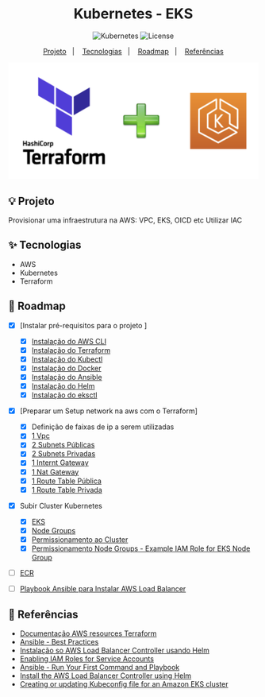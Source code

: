 <h1 align="center">Kubernetes - EKS</h1>

<p align="center">
  <img alt="Kubernetes" src="https://img.shields.io/static/v1?label=Kubernetes&message=Monitoring&color=8257E5&labelColor=000000"  />
  <img alt="License" src="https://img.shields.io/static/v1?label=license&message=MIT&color=49AA26&labelColor=000000">
</p>

<p align="center">
  <a href="#-projeto">Projeto</a>&nbsp;&nbsp;&nbsp;|&nbsp;&nbsp;&nbsp;
  <a href="#-tecnologias">Tecnologias</a>&nbsp;&nbsp;&nbsp;|&nbsp;&nbsp;&nbsp;
  <a href="#-roadmap">Roadmap</a>&nbsp;&nbsp;&nbsp;|&nbsp;&nbsp;&nbsp;
  <a href="#-referências">Referências</a>
</p>

<p align="center">
  <img alt="EKS" src="data/eks_terraform.png">
</p>

## 💡 Projeto

Provisionar uma infraestrutura na AWS: VPC, EKS, OICD etc
Utilizar IAC


## ✨ Tecnologias

- AWS
- Kubernetes
- Terraform

## 👣 Roadmap

- [x] [Instalar pré-requisitos para o projeto ]
  - [x] [Instalação do AWS CLI](https://docs.aws.amazon.com/cli/latest/userguide/getting-started-install.html)
  - [x] [Instalação do Terraform](https://developer.hashicorp.com/terraform/tutorials/aws-get-started/install-cli)
  - [x] [Instalação do Kubectl](https://kubernetes.io/docs/tasks/tools/)
  - [x] [Instalação do Docker](https://docs.docker.com/engine/install/)
  - [x] [Instalação do Ansible](https://docs.ansible.com/ansible/latest/installation_guide/intro_installation.html)
  - [x] [Instalação do Helm](https://helm.sh/docs/intro/install/)
  - [x] [Instalação do eksctl](https://docs.aws.amazon.com/emr/latest/EMR-on-EKS-DevelopmentGuide/setting-up-eksctl.html)
- [x] [Preparar um Setup network na aws com o Terraform]
  - [x] Definição de faixas de ip a serem utilizadas
  - [x] [1 Vpc](/terraform/vpc.tf)
  - [x] [2 Subnets Públicas](/terraform/vpc.public-subnetes.tf)
  - [x] [2 Subnets Privadas](/terraform/vpc.private-subnetes.tf)
  - [x] [1 Internt Gateway](/terraform/vpc.internetgateway.tf)
  - [x] [1 Nat Gateway](/terraform/vpc.nat-gateway.tf)
  - [x] [1 Route Table Pública](/terraform/vpc.public-route-table.tf)
  - [x] [1 Route Table Privada](/terraform/vpc.private-route-table.tf)
- [x] Subir Cluster Kubernetes
  - [x] [EKS](/terraform/eks.cluster.tf)
  - [x] [Node Groups](/terraform/eks.cluster.node-group.tf)
  - [x] [Permissionamento ao Cluster](/terraform/eks.cluster.permissions.tf)
  - [x] [Permissionamento Node Groups - Example IAM Role for EKS Node Group](/terraform/eks.cluster.node-group.permissions.tf)
- [ ] [ECR](/terraform/ecr.repository.tf)
- [ ] [Playbook Ansible para Instalar AWS Load Balancer](/ansible/site.yaml)


## 📄 Referências

- [Documentação AWS resources Terraform](https://registry.terraform.io/providers/hashicorp/aws/latest/docs)
- [Ansible - Best Practices](https://docs.ansible.com/ansible/2.8/user_guide/playbooks_best_practices.html#best-practices)
- [Instalação so AWS Load Balancer Controller usando Helm ](https://docs.aws.amazon.com/eks/latest/userguide/lbc-helm.html)
- [Enabling IAM Roles for Service Accounts](https://registry.terraform.io/providers/hashicorp/aws/latest/docs/resources/eks_cluster) 
- [Ansible - Run Your First Command and Playbook](https://docs.ansible.com/ansible/latest/network/getting_started/first_playbook.html)
- [Install the AWS Load Balancer Controller using Helm](https://docs.aws.amazon.com/eks/latest/userguide/lbc-helm.html)
- [Creating or updating Kubeconfig file for an Amazon EKS cluster](https://docs.aws.amazon.com/eks/latest/userguide/create-kubeconfig.html)